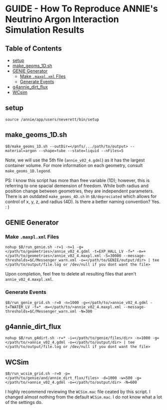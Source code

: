# **GUIDE - How To Reproduce ANNIE's Neutrino Argon Interaction Simulation Results**

## Table of Contents
- [setup](#setup)
- [make_geoms_1D.sh](#make_geoms_1Dsh)
- [GENIE Generator](#genie-generator)
    - [Make `.maxpl.xml` Files](#make-maxplxml-files)
    - [Generate Events](#generate-events)
- [g4annie_dirt_flux](#g4annie_dirt_flux)
- [WCsim](#wcsim)

## **setup**
```
source /annie/app/users/neverett/bin/setup
```

## **make_geoms_1D.sh**
```
$B/make_geoms_1D.sh --outDir=</pnfs/.../path/to/output> --material=argon --shape=tube --state=liquid --nFiles=5
```
Note, we will use the 5th file (`annie_v02_4.gdml`) as it has the largest container volume. For more information on each geometry, consult `make_geoms_1D.legend`.

PS: I know this script has more than free variable (1D); however, this is referring to one spacial demension of freedom. 
While both radius and position change between geometries, they are independent parameters. 
There is an outdated `make_geoms_4D.sh` in `$B/depreciated` which allows for control of x, y, z, and radius (4D). 
Is there a better naming convention? Yes. : )
 
## **GENIE Generator**

### **Make `.maxpl.xml` Files**
```
nohup $B/run_genie.sh -r=1 -n=1 -g=</path/to/geometries>/annie_v02_4.gdml -t=EXP_HALL_LV -f=* -m=+</path/to/geometries>/annie_v02_4.maxpl.xml -S=30000 --message-thresholds=$C/Messenger_warn.xml -o=</path/to/GENIE/output/dir> | tee </path/to/output/file.log or /dev/null if you dont want the file>
```
Upon completion, feel free to delete all resulting files that aren't `annie_v02_4.maxpl.xml`.

### **Generate Events**
```
$B/run_genie_grid.sh -r=0 -n=1000 -g=</path/to/>annie_v02_4.gdml -t=TWATER_LV -f=* -m=</path/to/>annie_v02_4.maxpl.xml --message-thresholds=$C/Messenger_warn.xml -N=300
```

## **g4annie_dirt_flux**
```
nohup $B/run_g4dirt.sh -r=* -i=</path/to/genie/files/dir> -n=1000 -g=</path/to/>annie_v02_4.gdml -o=</path/to/output/dir> | tee </path/to/output/file.log or /dev/null if you dont want the file>
```

## **WCSim**
```
$B/run_wcsim_grid.sh -r=0 -p=</path/to/genie/and/annie_dirt_flux/files> -d=1000 -w=500 -g=</path/to/>annie_v02_4.gdml -o=</path/to/output/dir> -N=600
```

I highly recommend reviewing the `WCSim.mac` file ceated by this script. I changed almost nothing from the default `WCSim.mac`. I do not know what a lot of the settings do.
